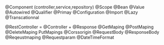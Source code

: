 @Component (controller,service,repository)
@Scope
@Bean
@Value
@Autowired
@Qualifier
@Primay
@Configuration
@Import
@Lazy
@Transcationnal

@RestController = @Controller + @Response
@GetMaping @PostMaping @DeleteMaping PutMapings
@Corssorigin
@RequestBody
@ResponseBody
@Reqeustmaping
@Requestparam
@DateTimeFormat